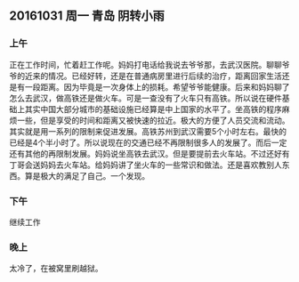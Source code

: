 ## 20161031 周一  青岛  阴转小雨

### 上午

正在工作时间，忙着赶工作呢。妈妈打电话给我说去爷爷那，去武汉医院。聊聊爷爷的近来的情况。已经好转，还是在普通病房里进行后续的治疗，距离回家生活还是有一段距离。因为毕竟是一次身体上的损耗。希望爷爷能健康。后来和妈妈聊了怎么去武汉，做高铁还是做火车。可是一查没有了火车只有高铁。所以说在硬件基础上其实中国大部分城市的基础设施已经算是中上国家的水平了。坐高铁的程序麻烦一些，但是享受的时间和距离又被快速的拉近。极大的方便了人员交流和流动。其实就是用一系列的限制来促进发展。高铁苏州到武汉需要5个小时左右。最快的已经是4个半小时了。所以说现在的交通已经不再限制很多人的发展了。而后一定还有其他的再限制发展。妈妈说坐高铁去武汉。但是要提前去火车站。不过还好有丁哥会送妈妈去火车站。给妈妈讲了坐火车的一些常识和做法。还是喜欢教别人东西。算是极大的满足了自己。一个发现。

### 下午

继续工作

### 晚上

太冷了，在被窝里刷越狱。 

